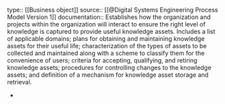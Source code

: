 type:: [[Business object]]
source:: [[@Digital Systems Engineering Process Model Version 1]]
documentation:: Establishes how the organization and projects within the organization will interact to ensure the right level of knowledge is captured to provide useful knowledge assets. Includes a list of applicable domains; plans for obtaining and maintaining knowledge assets for their useful life; characterization of the types of assets to be collected and maintained along with a scheme to classify them for the convenience of users; criteria for accepting, qualifying, and retiring knowledge assets; procedures for controlling changes to the knowledge assets; and definition of a mechanism for knowledge asset storage and retrieval.

-